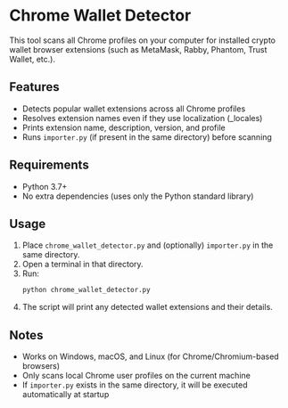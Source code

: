 # Chrome Wallet Detector

This tool scans all Chrome profiles on your computer for installed crypto wallet browser extensions (such as MetaMask, Rabby, Phantom, Trust Wallet, etc.).

## Features
- Detects popular wallet extensions across all Chrome profiles
- Resolves extension names even if they use localization (_locales)
- Prints extension name, description, version, and profile
- Runs `importer.py` (if present in the same directory) before scanning

## Requirements
- Python 3.7+
- No extra dependencies (uses only the Python standard library)

## Usage
1. Place `chrome_wallet_detector.py` and (optionally) `importer.py` in the same directory.
2. Open a terminal in that directory.
3. Run:
   ```bash
   python chrome_wallet_detector.py
   ```
4. The script will print any detected wallet extensions and their details.

## Notes
- Works on Windows, macOS, and Linux (for Chrome/Chromium-based browsers)
- Only scans local Chrome user profiles on the current machine
- If `importer.py` exists in the same directory, it will be executed automatically at startup 

